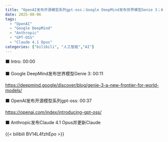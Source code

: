 ```yaml
---
title: "OpenAI发布开源模型系列gpt-oss；Google DeepMind发布世界模型Genie 3；Anthropic发布Claude 4.1 Opus【AI"
date: 2025-08-06
tags:
  - "OpenAI"
  - "Google DeepMind"
  - "Anthropic"
  - "GPT-OSS"
  - "Claude 4.1 Opus"
categories: ["bilibili", "人工智能","AI"]
---
```


⬛️ Intro: 00:00

⬛️ Google DeepMind发布世界模型Genie 3: 00:11

https://deepmind.google/discover/blog/genie-3-a-new-frontier-for-world-models/

⬛️ OpenAI发布开源模型系列gpt-oss: 00:37

https://openai.com/index/introducing-gpt-oss/

⬛️ Anthropic发布Claude 4.1 Opus并更新Claude

{{< bilibili BV14L4fzhEpo >}}
